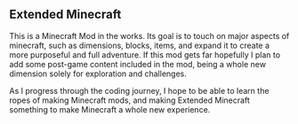 
Extended Minecraft
-------------------------------------------
This is a Minecraft Mod in the works. Its goal is to touch on major aspects of minecraft, such as dimensions, blocks, items, and expand it to create a more purposeful and full adventure. If this mod gets far hopefully I plan to add some post-game content included in the mod, being a whole new dimension solely for exploration and challenges.

As I progress through the coding journey, I hope to be able to learn the ropes of making Minecraft mods, and making Extended Minecraft something to make Minecraft a whole new experience.